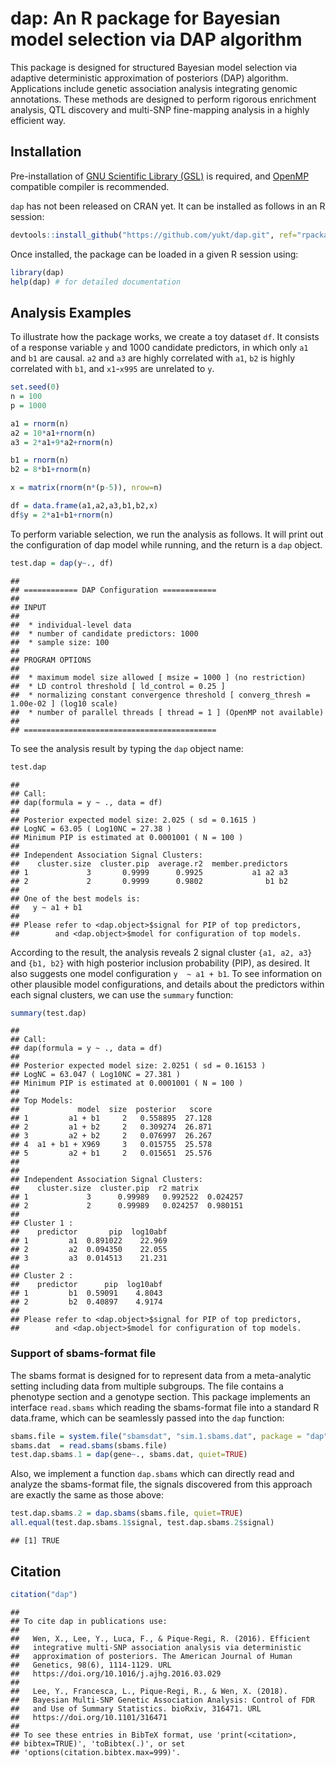 dap: An R package for Bayesian model selection via DAP algorithm
================================================================

This package is designed for structured Bayesian model selection via adaptive deterministic approximation of posteriors (DAP) algorithm. Applications include genetic association analysis integrating genomic annotations. These methods are designed to perform rigorous enrichment analysis, QTL discovery and multi-SNP fine-mapping analysis in a highly efficient way.

Installation
------------

Pre-installation of [GNU Scientific Library (GSL)](https://www.gnu.org/software/gsl/) is required, and [OpenMP](https://www.openmp.org) compatible compiler is recommended.

`dap` has not been released on CRAN yet. It can be installed as follows in an R session:

``` r
devtools::install_github("https://github.com/yukt/dap.git", ref="rpackage", subdir = "dap_src/R-package")
```

Once installed, the package can be loaded in a given R session using:

``` r
library(dap)
help(dap) # for detailed documentation
```

Analysis Examples
-----------------

To illustrate how the package works, we create a toy dataset `df`. It consists of a response variable `y` and 1000 candidate predictors, in which only `a1` and `b1` are causal. `a2` and `a3` are highly correlated with `a1`, `b2` is highly correlated with `b1`, and `x1`-`x995` are unrelated to `y`.

``` r
set.seed(0)
n = 100
p = 1000

a1 = rnorm(n)
a2 = 10*a1+rnorm(n)
a3 = 2*a1+9*a2+rnorm(n)

b1 = rnorm(n)
b2 = 8*b1+rnorm(n)

x = matrix(rnorm(n*(p-5)), nrow=n)

df = data.frame(a1,a2,a3,b1,b2,x)
df$y = 2*a1+b1+rnorm(n)
```

To perform variable selection, we run the analysis as follows. It will print out the configuration of dap model while running, and the return is a `dap` object.

``` r
test.dap = dap(y~., df)
```

    ## 
    ## ============ DAP Configuration ============
    ## 
    ## INPUT
    ## 
    ##  * individual-level data
    ##  * number of candidate predictors: 1000
    ##  * sample size: 100
    ## 
    ## PROGRAM OPTIONS
    ## 
    ##  * maximum model size allowed [ msize = 1000 ] (no restriction)
    ##  * LD control threshold [ ld_control = 0.25 ]
    ##  * normalizing constant convergence threshold [ converg_thresh = 1.00e-02 ] (log10 scale)
    ##  * number of parallel threads [ thread = 1 ] (OpenMP not available)
    ## 
    ## ===========================================

To see the analysis result by typing the `dap` object name:

``` r
test.dap
```

    ## 
    ## Call:
    ## dap(formula = y ~ ., data = df)
    ## 
    ## Posterior expected model size: 2.025 ( sd = 0.1615 )
    ## LogNC = 63.05 ( Log10NC = 27.38 )
    ## Minimum PIP is estimated at 0.0001001 ( N = 100 )
    ## 
    ## Independent Association Signal Clusters:
    ##    cluster.size  cluster.pip  average.r2  member.predictors
    ## 1             3       0.9999      0.9925           a1 a2 a3
    ## 2             2       0.9999      0.9802              b1 b2
    ## 
    ## One of the best models is:
    ##   y ~ a1 + b1 
    ## 
    ## Please refer to <dap.object>$signal for PIP of top predictors,
    ##        and <dap.object>$model for configuration of top models.

According to the result, the analysis reveals 2 signal cluster `{a1, a2, a3}` and `{b1, b2}` with high posterior inclusion probability (PIP), as desired. It also suggests one model configuration `y  ~ a1 + b1`. To see information on other plausible model configurations, and details about the predictors within each signal clusters, we can use the `summary` function:

``` r
summary(test.dap)
```

    ## 
    ## Call:
    ## dap(formula = y ~ ., data = df)
    ## 
    ## Posterior expected model size: 2.0251 ( sd = 0.16153 )
    ## LogNC = 63.047 ( Log10NC = 27.381 )
    ## Minimum PIP is estimated at 0.0001001 ( N = 100 )
    ## 
    ## Top Models:
    ##             model  size  posterior   score
    ## 1         a1 + b1     2   0.558895  27.128
    ## 2         a1 + b2     2   0.309274  26.871
    ## 3         a2 + b2     2   0.076997  26.267
    ## 4  a1 + b1 + X969     3   0.015755  25.578
    ## 5         a2 + b1     2   0.015651  25.576
    ## 
    ## 
    ## Independent Association Signal Clusters:
    ##    cluster.size  cluster.pip  r2 matrix          
    ## 1             3      0.99989   0.992522  0.024257
    ## 2             2      0.99989   0.024257  0.980151
    ## 
    ## Cluster 1 :
    ##    predictor       pip  log10abf
    ## 1         a1  0.891022    22.969
    ## 2         a2  0.094350    22.055
    ## 3         a3  0.014513    21.231
    ## 
    ## Cluster 2 :
    ##    predictor      pip  log10abf
    ## 1         b1  0.59091    4.8043
    ## 2         b2  0.40897    4.9174
    ## 
    ## Please refer to <dap.object>$signal for PIP of top predictors,
    ##        and <dap.object>$model for configuration of top models.

### Support of sbams-format file

The sbams format is designed for to represent data from a meta-analytic setting including data from multiple subgroups. The file contains a phenotype section and a genotype section. This package implements an interface `read.sbams` which reading the sbams-format file into a standard R data.frame, which can be seamlessly passed into the `dap` function:

``` r
sbams.file = system.file("sbamsdat", "sim.1.sbams.dat", package = "dap")
sbams.dat  = read.sbams(sbams.file)
test.dap.sbams.1 = dap(gene~., sbams.dat, quiet=TRUE)
```

Also, we implement a function `dap.sbams` which can directly read and analyze the sbams-format file, the signals discovered from this approach are exactly the same as those above:

``` r
test.dap.sbams.2 = dap.sbams(sbams.file, quiet=TRUE)
all.equal(test.dap.sbams.1$signal, test.dap.sbams.2$signal)
```

    ## [1] TRUE

Citation
--------

``` r
citation("dap")
```

    ## 
    ## To cite dap in publications use:
    ## 
    ##   Wen, X., Lee, Y., Luca, F., & Pique-Regi, R. (2016). Efficient
    ##   integrative multi-SNP association analysis via deterministic
    ##   approximation of posteriors. The American Journal of Human
    ##   Genetics, 98(6), 1114-1129. URL
    ##   https://doi.org/10.1016/j.ajhg.2016.03.029
    ## 
    ##   Lee, Y., Francesca, L., Pique-Regi, R., & Wen, X. (2018).
    ##   Bayesian Multi-SNP Genetic Association Analysis: Control of FDR
    ##   and Use of Summary Statistics. bioRxiv, 316471. URL
    ##   https://doi.org/10.1101/316471
    ## 
    ## To see these entries in BibTeX format, use 'print(<citation>,
    ## bibtex=TRUE)', 'toBibtex(.)', or set
    ## 'options(citation.bibtex.max=999)'.
